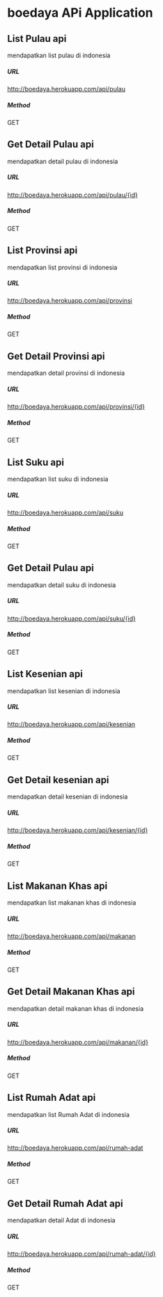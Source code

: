 # boedaya APi Application


## List Pulau api
mendapatkan list pulau di indonesia
##### URL
http://boedaya.herokuapp.com/api/pulau

##### Method
GET


## Get Detail Pulau api
mendapatkan detail pulau di indonesia


##### URL
http://boedaya.herokuapp.com/api/pulau/{id}

##### Method
GET



## List Provinsi api
mendapatkan list provinsi di indonesia
##### URL
http://boedaya.herokuapp.com/api/provinsi

##### Method
GET


## Get Detail Provinsi api
mendapatkan detail provinsi di indonesia


##### URL
http://boedaya.herokuapp.com/api/provinsi/{id}

##### Method
GET


## List Suku api
mendapatkan list suku di indonesia
##### URL
http://boedaya.herokuapp.com/api/suku

##### Method
GET


## Get Detail Pulau api
mendapatkan detail suku di indonesia


##### URL
http://boedaya.herokuapp.com/api/suku/{id}

##### Method
GET


## List Kesenian api
mendapatkan list kesenian di indonesia
##### URL
http://boedaya.herokuapp.com/api/kesenian

##### Method
GET


## Get Detail kesenian api
mendapatkan detail kesenian di indonesia


##### URL
http://boedaya.herokuapp.com/api/kesenian/{id}

##### Method
GET


## List Makanan Khas api
mendapatkan list makanan khas di indonesia
##### URL
http://boedaya.herokuapp.com/api/makanan

##### Method
GET


## Get Detail Makanan Khas api
mendapatkan detail makanan khas di indonesia


##### URL
http://boedaya.herokuapp.com/api/makanan/{id}

##### Method
GET


## List Rumah Adat api
mendapatkan list Rumah Adat di indonesia
##### URL
http://boedaya.herokuapp.com/api/rumah-adat

##### Method
GET


## Get Detail Rumah Adat api
mendapatkan detail Adat di indonesia


##### URL
http://boedaya.herokuapp.com/api/rumah-adat/{id}

##### Method
GET